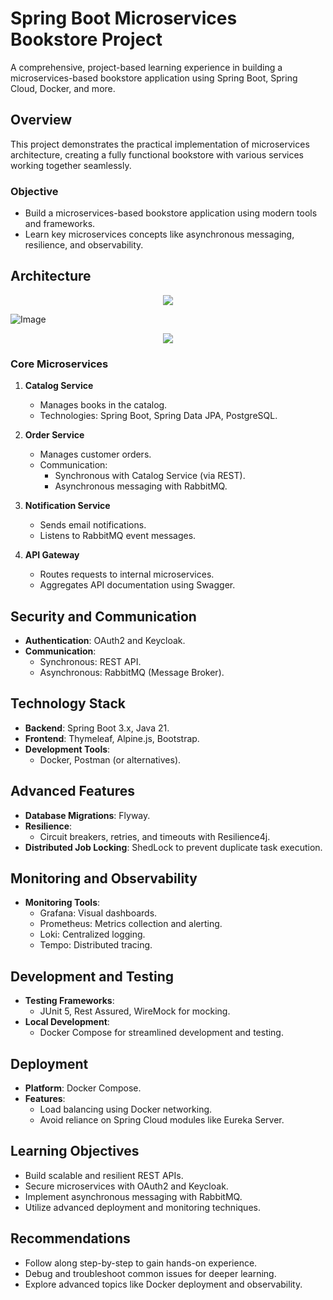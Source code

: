 # Spring Boot Microservices Bookstore Project

A comprehensive, project-based learning experience in building a microservices-based bookstore application using Spring Boot, Spring Cloud, Docker, and more.

## Overview

This project demonstrates the practical implementation of microservices architecture, creating a fully functional bookstore with various services working together seamlessly.

### Objective

- Build a microservices-based bookstore application using modern tools and frameworks.
- Learn key microservices concepts like asynchronous messaging, resilience, and observability.

## Architecture
<p  align="center">
<img src="https://user-images.githubusercontent.com/73097560/115834477-dbab4500-a447-11eb-908a-139a6edaec5c.gif">             
<p>

![Image](https://github.com/user-attachments/assets/2cc4a081-b368-472b-b83a-0798b0dc5dd2)


<p  align="center">
<img src="https://user-images.githubusercontent.com/73097560/115834477-dbab4500-a447-11eb-908a-139a6edaec5c.gif">             
<p>
   
### Core Microservices

1. **Catalog Service**
   - Manages books in the catalog.
   - Technologies: Spring Boot, Spring Data JPA, PostgreSQL.

2. **Order Service**
   - Manages customer orders.
   - Communication:
     - Synchronous with Catalog Service (via REST).
     - Asynchronous messaging with RabbitMQ.

3. **Notification Service**
   - Sends email notifications.
   - Listens to RabbitMQ event messages.

4. **API Gateway**
   - Routes requests to internal microservices.
   - Aggregates API documentation using Swagger.

## Security and Communication

- **Authentication**: OAuth2 and Keycloak.
- **Communication**:
  - Synchronous: REST API.
  - Asynchronous: RabbitMQ (Message Broker).

## Technology Stack

- **Backend**: Spring Boot 3.x, Java 21.
- **Frontend**: Thymeleaf, Alpine.js, Bootstrap.
- **Development Tools**:
  - Docker, Postman (or alternatives).

## Advanced Features

- **Database Migrations**: Flyway.
- **Resilience**:
  - Circuit breakers, retries, and timeouts with Resilience4j.
- **Distributed Job Locking**: ShedLock to prevent duplicate task execution.

## Monitoring and Observability

- **Monitoring Tools**:
  - Grafana: Visual dashboards.
  - Prometheus: Metrics collection and alerting.
  - Loki: Centralized logging.
  - Tempo: Distributed tracing.

## Development and Testing

- **Testing Frameworks**:
  - JUnit 5, Rest Assured, WireMock for mocking.
- **Local Development**:
  - Docker Compose for streamlined development and testing.

## Deployment

- **Platform**: Docker Compose.
- **Features**:
  - Load balancing using Docker networking.
  - Avoid reliance on Spring Cloud modules like Eureka Server.

## Learning Objectives

- Build scalable and resilient REST APIs.
- Secure microservices with OAuth2 and Keycloak.
- Implement asynchronous messaging with RabbitMQ.
- Utilize advanced deployment and monitoring techniques.

## Recommendations

- Follow along step-by-step to gain hands-on experience.
- Debug and troubleshoot common issues for deeper learning.
- Explore advanced topics like Docker deployment and observability.
